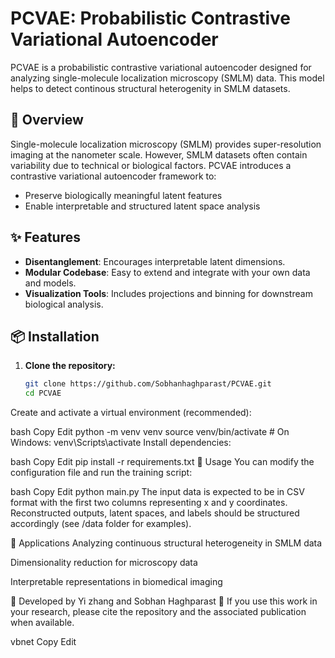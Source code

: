 # PCVAE: Probabilistic Contrastive Variational Autoencoder

PCVAE is a probabilistic contrastive variational autoencoder designed for analyzing single-molecule localization microscopy (SMLM) data. This model helps to detect continous structural heterogenity in SMLM datasets.

## 📌 Overview

Single-molecule localization microscopy (SMLM) provides super-resolution imaging at the nanometer scale. However, SMLM datasets often contain variability due to technical or biological factors. PCVAE introduces a contrastive variational autoencoder framework to:

- Preserve biologically meaningful latent features
- Enable interpretable and structured latent space analysis

## ✨ Features

- **Disentanglement**: Encourages interpretable latent dimensions.
- **Modular Codebase**: Easy to extend and integrate with your own data and models.
- **Visualization Tools**: Includes projections and binning for downstream biological analysis.

## 📦 Installation

1. **Clone the repository:**
   ```bash
   git clone https://github.com/Sobhanhaghparast/PCVAE.git
   cd PCVAE
Create and activate a virtual environment (recommended):

bash
Copy
Edit
python -m venv venv
source venv/bin/activate  # On Windows: venv\Scripts\activate
Install dependencies:

bash
Copy
Edit
pip install -r requirements.txt
🚀 Usage
You can modify the configuration file and run the training script:

bash
Copy
Edit
python main.py
The input data is expected to be in CSV format with the first two columns representing x and y coordinates. Reconstructed outputs, latent spaces, and labels should be structured accordingly (see /data folder for examples).

🧠 Applications
Analyzing continuous structural heterogeneity in SMLM data

Dimensionality reduction for microscopy data

Interpretable representations in biomedical imaging


🔬 Developed by Yi zhang and Sobhan Haghparast
🧪 If you use this work in your research, please cite the repository and the associated publication when available.

vbnet
Copy
Edit

